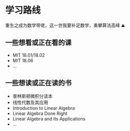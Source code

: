 # 学习路线

重生之成为数学带佬，这一世我要补足数学，勇攀算法高峰 ⛰️

## 一些想看或正在看的课

- MIT 18.01/18.02
- MIT 18.06
- ...


## 一些想读或正在读的书

- 普林斯顿微积分读本
- 线性代数及其应用
- Introduction to Linear Algebra
- Linear Algebra Done Right
- Linear Algebra and lts Applications
- ...